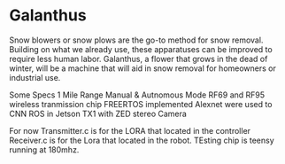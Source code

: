 # Galanthus

Snow blowers or snow plows are the go-to method for snow removal. Building on what we already use, these apparatuses can be improved to require less human labor. Galanthus, a flower that grows in the dead of winter, will be a machine that will aid in snow removal for homeowners or industrial use.

Some Specs
1 Mile Range
Manual & Autnomous Mode
RF69 and RF95 wireless tranmission chip
FREERTOS implemented
Alexnet were used to CNN
ROS in Jetson TX1 with ZED stereo Camera

For now
Transmitter.c is for the LORA that located in the controller
Receiver.c is for the Lora that located in the robot.
TEsting chip is teensy running at 180mhz.
